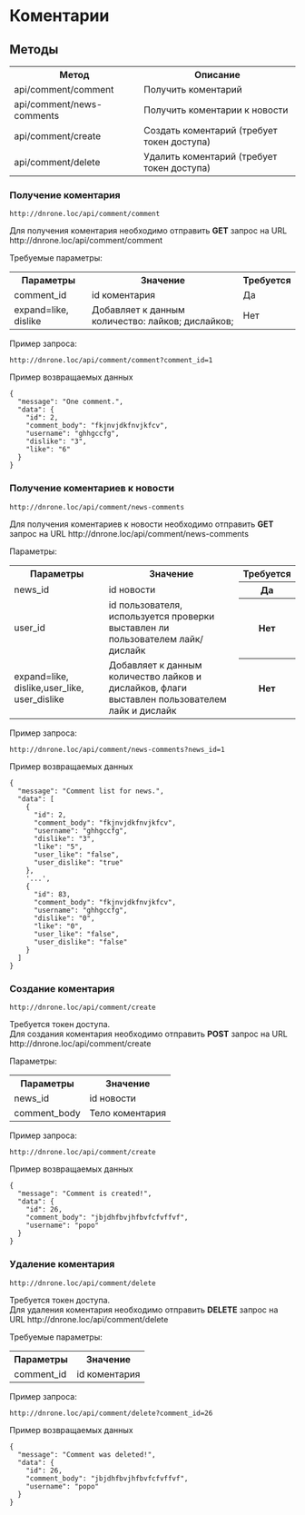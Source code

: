 # Коментарии

## Методы

<table>
    <tr>
        <th>
            Метод
        </th>
        <th>
            Описание
        </th>
    </tr>
    <tr>
        <td>
            api/comment/comment
        </td>
        <td>
            Получить коментарий
        </td>
    </tr>
     <tr>
        <td>
            api/comment/news-comments
        </td>
        <td>
            Получить коментарии к новости
        </td>
    </tr>
     <tr>
        <td>
            api/comment/create
        </td>
        <td>
            Создать коментарий (требует токен доступа)
        </td>
    </tr>
    <tr>
        <td>
            api/comment/delete
        </td>
        <td>
            Удалить коментарий (требует токен доступа)
        </td>
    </tr>
</table>

### Получение коментария

`http://dnrone.loc/api/comment/comment`
<p>
    Для получения коментария необходимо отправить <b>GET</b> запрос на URL http://dnrone.loc/api/comment/comment
</p>
<p>
    Требуемые параметры:
</p>
<table>
    <tr>
        <th>
            Параметры
        </th>
        <th>
            Значение
        </th>
        <th>
            Требуется
        </th>
    </tr>
    <tr>
        <td>
            comment_id
        </td>
        <td>
            id коментария
        </td>
        <td>
            Да
        </td>
    </tr>
    <tr>
        <td>
            expand=like, dislike
        </td>
        <td>
             Добавляет к данным количество: лайков; дислайков;
        </td>
        <td>
            Нет
        </td>
    </tr>
</table>
<p>
    Пример запроса:
</p>

`http://dnrone.loc/api/comment/comment?comment_id=1`

<p>
    Пример возвращаемых данных
</p>

```json5
{
  "message": "One comment.",
  "data": {
    "id": 2,
    "comment_body": "fkjnvjdkfnvjkfcv",
    "username": "ghhgccfg",
    "dislike": "3",
    "like": "6"
  }
}
```

### Получение коментариев к новости

`http://dnrone.loc/api/comment/news-comments`
<p>
    Для получения коментариев к новости необходимо отправить <b>GET</b> запрос на URL http://dnrone.loc/api/comment/news-comments
</p>
<p>
    Параметры:
</p>
<table>
    <tr>
        <th>
            Параметры
        </th>
        <th>
            Значение
        </th>
        <th>
            Требуется
        </th>
    </tr>
    <tr>
        <td>
            news_id
        </td>
        <td>
            id новости
        </td>
        <th>
            Да
        </th>
    </tr>
    <tr>
        <td>
            user_id
        </td>
        <td>
            id пользователя, используется проверки выставлен ли пользователем лайк/дислайк
        </td>
        <th>
            Нет
        </th>
    </tr>
    <tr>
        <td>
            expand=like, dislike,user_like, user_dislike
        </td>
        <td>
             Добавляет к данным количество лайков и дислайков, флаги выставлен пользователем лайк и дислайк
        </td>
        <th>
            Нет
        </th>
    </tr>
</table>
<p>
    Пример запроса:
</p>

`http://dnrone.loc/api/comment/news-comments?news_id=1`

<p>
    Пример возвращаемых данных
</p>

```json5
{
  "message": "Comment list for news.",
  "data": [
    {
      "id": 2,
      "comment_body": "fkjnvjdkfnvjkfcv",
      "username": "ghhgccfg",
      "dislike": "3",
      "like": "5",
      "user_like": "false",
      "user_dislike": "true"
    },
    '...',
    {
      "id": 83,
      "comment_body": "fkjnvjdkfnvjkfcv",
      "username": "ghhgccfg",
      "dislike": "0",
      "like": "0",
      "user_like": "false",
      "user_dislike": "false"
    }
  ]
}
```

### Создание коментария

`http://dnrone.loc/api/comment/create`
<p>
    Требуется токен доступа. <br>Для создания коментария необходимо отправить <b>POST</b> запрос на URL http://dnrone.loc/api/comment/create
</p>
<p>
    Параметры:
</p>
<table>
    <tr>
        <th>
            Параметры
        </th>
        <th>
            Значение
        </th>
    </tr>
    <tr>
        <td>
            news_id
        </td>
        <td>
            id новости
        </td>
    </tr>
    <tr>
        <td>
            comment_body
        </td>
        <td>
            Тело коментария
        </td>
    </tr>
</table>
<p>
    Пример запроса:
</p>

`http://dnrone.loc/api/comment/create`

<p>
    Пример возвращаемых данных
</p>

```json5
{
  "message": "Comment is created!",
  "data": {
    "id": 26,
    "comment_body": "jbjdhfbvjhfbvfcfvffvf",
    "username": "popo"
  }
}
```

### Удаление коментария

`http://dnrone.loc/api/comment/delete`
<p>
    Требуется токен доступа. <br>Для удаления коментария необходимо отправить <b>DELETE</b> запрос на URL http://dnrone.loc/api/comment/delete
</p>
<p>
    Требуемые параметры:
</p>
<table>
    <tr>
        <th>
            Параметры
        </th>
        <th>
            Значение
        </th>
    </tr>
    <tr>
        <td>
            comment_id
        </td>
        <td>
            id коментария
        </td>
    </tr>
</table>
<p>
    Пример запроса:
</p>

`http://dnrone.loc/api/comment/delete?comment_id=26`

<p>
    Пример возвращаемых данных
</p>

```json5
{
  "message": "Comment was deleted!",
  "data": {
    "id": 26,
    "comment_body": "jbjdhfbvjhfbvfcfvffvf",
    "username": "popo"
  }
}
```

